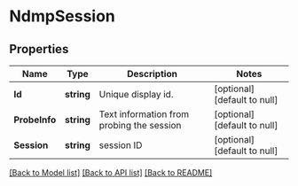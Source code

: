 # NdmpSession

## Properties
Name | Type | Description | Notes
------------ | ------------- | ------------- | -------------
**Id** | **string** | Unique display id. | [optional] [default to null]
**ProbeInfo** | **string** | Text information from probing the session | [optional] [default to null]
**Session** | **string** | session ID | [optional] [default to null]

[[Back to Model list]](../README.md#documentation-for-models) [[Back to API list]](../README.md#documentation-for-api-endpoints) [[Back to README]](../README.md)


